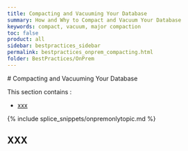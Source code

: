 ```yaml
---
title: Compacting and Vacuuming Your Database
summary: How and Why to Compact and Vacuum Your Database
keywords: compact, vacuum, major compaction
toc: false
product: all
sidebar: bestpractices_sidebar
permalink: bestpractices_onprem_compacting.html
folder: BestPractices/OnPrem
---
```

<section>
<div class="TopicContent" data-swiftype-index="true" markdown="1">
# Compacting and Vacuuming Your Database

This section contains :

* [xxx](xxx)

{% include splice_snippets/onpremonlytopic.md %}

## XXX

</div>
</section>
